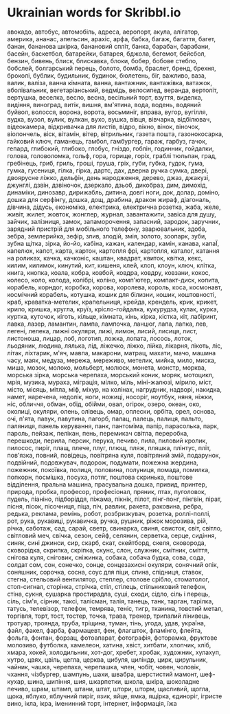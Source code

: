 # Ukrainian words for Skribbl.io

авокадо,
автобус,
автомобіль,
адреса,
аеропорт,
акула,
алігатор,
америка,
ананас,
апельсин,
арахіс,
арфа,
бабка,
багаж,
багаття,
багет,
банан,
бананова шкірка,
банановий спліт,
банка,
барабан,
барабани,
басейн,
баскетбол,
батарейки,
батарея,
бджола,
бегемот,
бейсбол,
бензин,
бивень,
блиск,
блискавка,
блоки,
бобер,
бобове стебло,
бобслей,
болгарський перець,
болото,
бомба,
браслет,
бренд,
брехня,
броколі,
бублик,
будильник,
будинок,
бюлетень,
біг,
важливо,
ваза,
валик,
валіза,
ванна кімната,
ванна,
вантажник,
вантажівка,
ватажок,
вболівальник,
вегетаріанський,
ведмідь,
велосипед,
веранда,
вертоліт,
вертушка,
веселка,
весло,
весна,
весільний торт,
взуття,
виделка,
видіння,
виноград,
витік,
вишня,
вм'ятина,
вода,
водень,
водяний буйвол,
волосся,
ворона,
ворота,
восьминіг,
вправа,
вугор,
вугілля,
вудка,
вузол,
вулик,
вулкан,
вухо,
вушка,
вівця,
вівчарка,
відбілювач,
відеокамера,
відкривачка для листів,
відро,
вікно,
вінок,
віночок,
віолончель,
віск,
вітамін,
вітер,
вітрильник,
газета пошта,
газонокосарка,
гайковий ключ,
гаманець,
гамбол,
гамбургер,
гараж,
гарбуз,
гачок,
гепард,
глибокий,
глибоко,
глобус,
гніздо,
гоблін,
годинник,
гойдалки,
голова,
головоломка,
гольф,
гора,
горище,
горіх,
граблі тюльпан,
град,
гребінець,
гриб,
гриль,
гроші,
груша,
гріх,
губи,
губка,
гудок,
гума,
гумка,
гусениця,
гілка,
гірка,
дартс,
дах,
дверна ручка сумка,
двері,
двоярусне ліжко,
дельфін,
день народження,
дерево,
джаз,
джакузі,
джунглі,
дзвін,
дзвіночок,
дзеркало,
дзьоб,
дикобраз,
дим,
димохід,
динаміки,
динозавр,
дирижабль,
дитина,
довгі ноги,
док,
долар,
доміно,
дошка для серфінгу,
дошка,
дощ,
драбина,
дракон жираф,
діагональ,
дівчина,
дідусь,
економіка,
електрика,
електрична розетка,
жаба,
желе,
живіт,
жилет,
жовток,
жонглер,
журнал,
завантажити,
завіса для душу,
зайчик,
залізниця,
замок,
запаморочення,
запасний,
зародок,
заручник,
зарядний пристрій для мобільного телефону,
зварювальник,
здоба,
зебра,
землерийка,
зефір,
злив,
злодій,
змія,
золото,
зоопарк,
зуби,
зубна щітка,
зірка,
йо-йо,
кабіна,
кажан,
календар,
камін,
канава,
капаЇ,
капелюх,
капот,
карта,
картон,
картопля фрі,
картопля,
каталог,
катання на роликах,
качка,
качконіс,
каштан,
квадрат,
квиток,
квітка,
кекс,
килим,
килимок,
кинутий,
кит,
кишеня,
клей,
клоп,
клоун,
ключ,
клітка,
книга,
кнопка,
коала,
кобра,
ковбой,
ковдра,
ковдру,
ковзани,
кокос,
колесо,
коло,
колода,
колібрі,
коліно,
комп'ютер,
компакт-диск,
копита,
корабель,
корндог,
коробка,
корова,
королева,
король,
коса,
космонавт,
космічний корабель,
котушка,
кошик для білизни,
кошик,
коштовності,
краб,
краватка-метелик,
крапельниця,
крейда,
крендель,
крик,
крикет,
крило,
кришка,
кругла,
круїз,
крісло-гойдалка,
кукурудза,
кулак,
курка,
куртка,
куточок,
кіготь,
кільце,
кімната,
кінь,
кірка,
кістка,
кіт,
лабіринт,
лавка,
лазер,
ламантин,
лампа,
лампочка,
ланцюг,
лапа,
лапка,
лев,
легені,
лелека,
лижні окуляри,
лижі,
лимон,
лисий,
лисиця,
лист,
листоноша,
лицар,
лоб,
логотип,
ложка,
лопата,
лосось,
лоток,
льодяник,
людина,
лялька,
лід,
ліжечко,
ліжко,
лійка,
лікарня,
лікоть,
ліс,
літак,
ліхтарик,
м'яч,
мавпа,
макарони,
матрац,
махати,
мачо,
машина часу,
маяк,
медуза,
мережа,
мереживо,
метелик,
мийка,
мило,
миска,
миша,
мозок,
молоко,
мольберт,
молюск,
монета,
монстр,
морква,
морська зірка,
морська черепаха,
морський коник,
моряк,
мотоцикл,
мрія,
музика,
мураха,
міграція,
мілко,
міль,
міні-жалюзі,
мірило,
міст,
місто,
місяць,
мітла,
міф,
міхур,
на колінах,
нагрудник,
надворі,
накидка,
намет,
наречена,
недолік,
ноги,
ножиці,
носоріг,
ноутбук,
няня,
ніжки,
ніс,
обличчя,
обман,
обід,
обійми,
овал,
огірок,
озеро,
океан,
око,
околиці,
окуляри,
олень,
олівець,
омар,
оплески,
орбіта,
орел,
основа,
очі,
п'ята,
павук,
павутина,
пагорб,
палац,
палець,
палиця,
пальто,
паляниця,
панель керування,
панк,
пантоміма,
папір,
парасолька,
парк,
пароль,
пейзаж,
пелікан,
пень,
перемикач світла,
переробка,
перешкоди,
перила,
персик,
перука,
печиво,
пила,
пиловий кролик,
пилосос,
пиріг,
плащ,
плече,
плуг,
плющ,
пляж,
пляшка,
плінтус,
пліт,
пов'язка,
повний,
повідець,
повітряна куля,
повітряний змій,
подарунок,
подвійний,
подовжувач,
подорож,
подумати,
пожежна жердина,
пожежник,
покоївка,
полиця,
половина,
полуниця,
помада,
помилка,
попкорн,
посмішка,
посуха,
потяг,
поштова скринька,
поштове відділення,
пральна машина,
прасувальна дошка,
привид,
принтер,
природа,
пробка,
професор,
професіонал,
пряник,
птах,
пуголовок,
пудель,
піаніно,
підборіддя,
піжама,
пікнік,
пілот,
пінг-понг,
пінгвін,
пірат,
пісня,
пісок,
пісочниця,
піца,
піч,
равлик,
ракета,
раковина,
ребра,
редька,
реклама,
ремінь,
робот,
розбризкувач,
розетка,
роллі-поллі,
рот,
рука,
рукавиці,
рукавичка,
ручка,
рушник,
ріжок морозива,
рій,
річка,
саботаж,
сад,
сарай,
светр,
свинарка,
свиня,
свисток,
світ,
світло,
світловий меч,
свічка,
сезон,
сейф,
селянин,
серветка,
серце,
сидіння,
синяк,
сині джинси,
сир,
скарб,
скат,
скейтборд,
скеля,
сковорода,
сковорідка,
скрипка,
скріпка,
скунс,
слон,
служник,
смітник,
сміття,
снігова куля,
сніговик,
сніжинка,
собака,
собача будка,
сова,
сода,
солдат
сом,
сон,
сонечко,
сонце,
сонцезахисні окуляри,
сонячний опік,
соняшник,
сорочка,
сосна,
соус для піци,
спина,
спідниця,
ставок,
стегна,
стельовий вентилятор,
степлер,
столове срібло,
стоматолог,
стоп-сигнал,
сторінка,
стрічка,
стіл,
стілець,
стільниковий телефон,
стіна,
сукня,
сушарка простирадла,
суші,
сходи,
сідло,
сіль і перець,
сіль,
сім'я,
сірник,
таксі,
талісман,
талія,
танець,
танк,
тарган,
тарілка,
татусь,
телевізор,
телефон,
темрява,
теніс,
тигр,
тканина,
товстий метал,
торгівля,
торт,
тост,
тостер,
точка,
трава,
тренер,
трипалий лінивець,
тротуар,
троянда,
труба,
тріщина,
туман,
тінь,
угода,
удав,
україна,
файл,
факел,
фарба,
фармацевт,
фен,
флагшток,
фламінго,
флейта,
фольга,
фонтан,
форзац,
фотоапарат,
фотографія,
фоторамка,
фруктове молозиво,
футболка,
хамелеон,
хатина,
хвіст,
хитбати,
хлопчик,
хліб,
хмара,
хокей,
холодильник,
хот-дог,
хребет,
хробак,
художник,
хулахуп,
хутро,
цвях,
цвіль,
цегла,
церква,
цибуля,
циліндр,
цирк,
цирульник,
чайник,
чашка,
черепаха,
черепашка,
член,
чобіт,
човен,
чоловік,
чхання,
чізбургер,
шампунь,
шахи,
швабра,
шерстистий мамонт,
шеф-кухар,
шина,
шипіння,
шия,
шкарпетки,
школа,
шкіра,
шоколадне печиво,
шрам,
штамп,
штани,
штат,
штори,
шторм,
щасливий,
щогла,
щока,
яблуко,
яблучний пиріг,
язик,
яйце,
ямка,
ящірка,
єдиноріг,
ігристе вино,
ікла,
ікра,
іменинний торт,
інтернет,
інформація,
їжа
